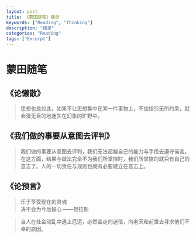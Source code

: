```yaml
---
layout: post
title: 《蒙田随笔》摘录
keywords: ["Reading", "Thinking"]
description: "摘录"
categories: "Reading"
tags: ["Excerpt"]
---
```


# 蒙田随笔

## 《论懒散》
> 思想也是如此，如果不让思想集中在某一件事物上，不加指引无所约束，就会漫无目的地迷失在幻象的旷野中。  
  

## 《我们做的事要从意图去评判》
> 我们做的事要从意图去评判，我们无法超越自己的能力与手段去遵守诺言。在这方面，结果与做法完全不为我们所掌控时，我们所掌控的就只有自己的意志了。人的一切责任与规则也就有必要建立在意志上。  


## 《论预言》

> 乐于享受现在的灵魂  
决不会为今后操心 ——贺拉斯


> 当人在社会动乱中遇上厄运，必然会走向迷信，向老天和前世去寻求他们不幸的原因。
